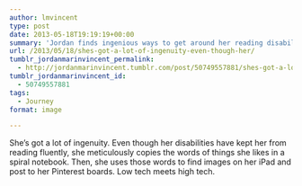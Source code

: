 ```yaml
---
author: lmvincent
type: post
date: 2013-05-18T19:19:19+00:00
summary: 'Jordan finds ingenious ways to get around her reading disabilities. '
url: /2013/05/18/shes-got-a-lot-of-ingenuity-even-though-her/
tumblr_jordanmarinvincent_permalink:
  - http://jordanmarinvincent.tumblr.com/post/50749557881/shes-got-a-lot-of-ingenuity-even-though-her
tumblr_jordanmarinvincent_id:
  - 50749557881
tags:
  - Journey
format: image

---
```

She’s got a lot of ingenuity. Even though her disabilities have kept her from reading fluently, she meticulously copies the words of things she likes in a spiral notebook. Then, she uses those words to find images on her iPad and post to her Pinterest boards. Low tech meets high tech.
